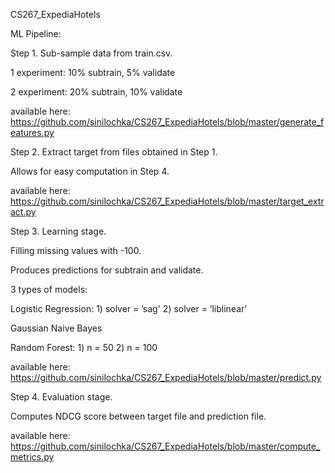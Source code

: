CS267_ExpediaHotels


ML Pipeline:


Step 1. Sub-sample data from train.csv.

1 experiment: 10% subtrain, 5% validate

2 experiment: 20% subtrain, 10% validate

available here:
https://github.com/sinilochka/CS267_ExpediaHotels/blob/master/generate_features.py


Step 2. Extract target from files obtained in Step 1.

Allows for easy computation in Step 4.

available here:
https://github.com/sinilochka/CS267_ExpediaHotels/blob/master/target_extract.py


Step 3. Learning stage.

Filling missing values with -100.

Produces predictions for subtrain and validate.

3 types of models:

Logistic Regression:
    1) solver = ’sag'
    2) solver = ‘liblinear'
    
Gaussian Naive Bayes

Random Forest:
    1) n = 50
    2) n = 100
    
available here:
https://github.com/sinilochka/CS267_ExpediaHotels/blob/master/predict.py


Step 4. Evaluation stage.

Computes NDCG score between target file and prediction file.

available here:
https://github.com/sinilochka/CS267_ExpediaHotels/blob/master/compute_metrics.py

